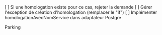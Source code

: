 [ ] Si une homologation existe pour ce cas, rejeter la demande
[ ] Gérer l'exception de création d'homologation (remplacer le "if")
[ ] Implémenter homologationAvecNomService dans adaptateur Postgre

Parking
